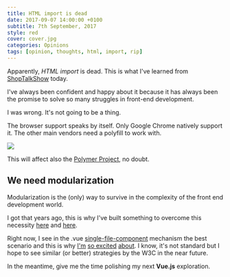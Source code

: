 ```yaml
---
title: HTML import is dead
date: 2017-09-07 14:00:00 +0100
subtitle: 7th September, 2017
style: red
cover: cover.jpg
categories: Opinions
tags: [opinion, thoughts, html, import, rip]
---
```


Apparently, *HTML import* is dead. This is what I've learned from [ShopTalkShow](http://shoptalkshow.com/episodes/279-rip-html-imports/) today.

I've always been confident and happy about it because it has always been the promise to solve so many struggles in front-end development.

I was wrong. It's not going to be a thing.

<!-- main_ad -->

The browser support speaks by itself. Only Google Chrome natively support it. The other main vendors need a polyfill to work with.

![](/assets/posts/html-import-is-dead/browser-compatibility.png)

This will affect also the [Polymer Project](https://www.polymer-project.org/), no doubt.

## We need modularization

Modularization is the (only) way to survive in the complexity of the front end development world.

I got that years ago, this is why I've built something to overcome this necessity [here](https://www.npmjs.com/package/static-player) and [here](https://www.npmjs.com/package/grunt-static-player).

Right now, I see in the .vue [single-file-component](https://vuejs.org/v2/guide/single-file-components.html) mechanism the best scenario and this is why [I'm](/blog/vuejs-nice-to-meet-you/) [so excited](/blog/vuejs-welcome-cli/) [about](/blog/nuxt-getting-started-with-it/). I know, it's not standard but I hope to see similar (or better) strategies by the W3C in the near future.

In the meantime, give me the time polishing my next **Vue.js** exploration.